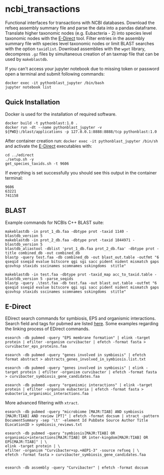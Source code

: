 # ncbi_transactions
Functional interfaces for transactions with NCBI databases. Download the refseq assembly summary file and parse the data into a pandas dataframe. Translate higher taxonomic nodes (e.g. Eubacteria - 2) into species level taxonomic nodes with the [E-Direct](https://www.ncbi.nlm.nih.gov/books/NBK179288/) tool. Filter entries in the assembly summary file with species level taxonomic nodes or limit BLAST searches with the option `taxidlist`. Download assemblies with the `wget` library, decompress `.gz` files by simultaneous creation of an taxmap file that can be used by `makeblastdb`.

If you can't access your jupyter notebook due to missing token or password open a terminal and submit following commands:
```console
docker exec -it pythonblast_jupyter /bin/bash
jupyter notebook list
```
## Quick Installation
Docker is used for the installation of required software.
```console
docker build -t pythonblast:1.0 .
docker run -dt --name pythonblast_jupyter -v ${PWD}:/blast/applications -p 127.0.0.1:8888:8888/tcp pythonblast:1.0 
```
After container creation run: `docker exec -it pythonblast_jupyter /bin/sh` and activate the [E-Direct](https://www.ncbi.nlm.nih.gov/books/NBK179288/) executables with:
```console
cd ../edirect
./setup.sh -y
get_species_taxids.sh -t 9606
```

If everything is set successfully you should see this output in the container terminal:
`````console
9606
63221
741158
`````
## BLAST

Example commands for NCBIs C++ BLAST suite:

````console
makeblastdb -in prot_1_db.faa -dbtype prot -taxid 1140 -blastdb_version 5
makeblastdb -in prot_2_db.faa -dbtype prot -taxid 1844971 -blastdb_version 5
blastdb_aliastool -dblist 'prot_1_db.faa prot_2_db.faa' -dbtype prot -title combined_db -out combined_db
blastp -query test.faa -db combined_db -out blast_out.table -outfmt "6 qseqid sseqid evalue bitscore qgi sgi sacc pident nident mismatch gaps qcovhsp staxids sscinames scomnames sskingdoms  stitle"

makeblastdb -in test.faa -dbtype prot -taxid_map acc_to_taxid.table -blastdb_version 5 -parse_seqids
blastp -query .\test.faa -db test.faa -out blast_out.table -outfmt "6 qseqid sseqid evalue bitscore qgi sgi sacc pident nident mismatch gaps qcovhsp staxids sscinames scomnames sskingdoms  stitle"

````

## E-Direct
EDirect search commands for symbiosis, EPS and organismic interactions. Search field and tags for pubmed are listed [here](https://pubmed.ncbi.nlm.nih.gov/help/#search-tags). Some examples regarding the linking process of EDirect commands.
````Shell
esearch -db pubmed -query "EPS membrane formation" | elink -target protein | efilter -organism curvibacter | efetch -format fasta > curvibacter_eps_proteins.faa

esearch -db pubmed -query "genes involved in symbiosis" | efetch format abstract > abstracts_genes_involved_in_symbiosis.list.txt

esearch -db pubmed -query "genes involved in symbiosis" | elink -target protein | efilter -organism curvibacter | efetch -format fasta > curvibacter_symbiosis_gene_candidates.faa

esearch -db pubmed -query "organismic interactions" | elink -target protein | efilter -organism eubacteria | efetch -format fasta > eubacteria_organismic_interactions.faa
````
More advanced filtering with `xtract`.
````Shell
esearch -db pubmed -query "microbiome [MAJR:TIAB] AND symbiosis [MAJR:TIAB] AND review [PT]" | efetch -format docsum | xtract -pattern DocumentSummary -sep '\t' -element Id PubDate Source Author Title ELocationID > symbiosis_reviews.txt

esearch -db pubmed -query "symbiosis[MAJR:TIAB] OR organismic+interactions[MAJR:TIAB] OR inter-kingdom[MAJR:TIAB] OR EPS[MAJR:TIAB]" | \
elink -target protein | \
efilter -organism "Curvibacter+sp.+AEP1-3" -source refseq | \
efetch -format fasta > curvibacter_symbiosis_gene_candidates.faa


esearch -db assembly -query "Curvibacter" | efetch -format docsum
````

